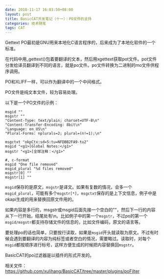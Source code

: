 ```yaml
---
date: 2018-11-17 16:03:50+08:00
layout: post
title: BasicCAT开发笔记（十一）：PO文件的支持
categories: 技术随笔
tags: CAT
---
```


Gettext PO最初是GNU用来本地化C语言程序的，后来成为了本地化软件的一个标准。

在代码中用_gettext()包着要翻译的文本，然后用xgettext获取pot文件。pot文件分发给译员翻译到不同的语言，就是po文件。po文件转换为二进制的mo文件供程序调用。

PO和XLIFF一样，可以作为翻译中的一个中间格式。

PO文件是纯文本文件，较为容易处理。

以下是一个PO文件的示例：

```
msgid ""
msgstr ""
"Content-Type: text/plain; charset=UTF-8\n"
"Content-Transfer-Encoding: 8bit\n"
"Language: en_US\n"
"Plural-Forms: nplurals=2; plural=(n!=1);\n"

msgctxt "okpCtx:sd=5:tu=NFDBB2FA9-tu2"
msgid "<g1>[Global Notes:</g1>"
msgstr "<g1>[全球注释：</g1>"

#, c-format
msgid "One file removed"
msgid_plural "%d files removed"
msgstr[0] ""
msgstr[1] ""
```

`msgid`保存的是原文，`msgstr`是译文。如果有复数的情况，会多一个`msgid_plural`，可能有多个`msgstr[*]`，`msgctxt`保存的是上下文信息，例子中是okapi生成的用来替换回原文件用的。

如果内容是多行的，msgstr或msgid后面先接一个空白的""，然后下一行的内容从下一行开始，结尾处有\n。比如例子中的第一个`msgstr`，不过po的第一个`msgid/msgstr`都支持存储文件的信息的，比如文件编码，原文的语言等。

要处理po的话也简单，只要按行读取，如果是`msgid`开头就读取为原文。不过有时候会遇到要翻译的内容为纯标签或者空白的情况，需要略过。读取时，对每个`msgid`都按顺序进行标号，这样方便生成的时候把内容替换回`msgstr`。

BasicCAT的po过滤器是以插件的形式开发的。

相关文件：<https://github.com/xulihang/BasicCAT/tree/master/plugins/poFilter>

